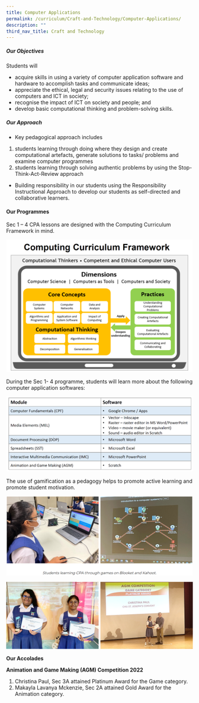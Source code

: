 ```yaml
---
title: Computer Applications
permalink: /curriculum/Craft-and-Technology/Computer-Applications/
description: ""
third_nav_title: Craft and Technology
---
```

##### **Our Objectives**


Students will  

*   acquire skills in using a variety of computer application software and hardware to accomplish tasks and communicate ideas;
*   appreciate the ethical, legal and security issues relating to the use of computers and ICT in society;
*   recognise the impact of ICT on society and people; and
*   develop basic computational thinking and problem-solving skills.

##### **Our Approach**


*   Key pedagogical approach includes

1.  students learning through doing where they design and create computational artefacts, generate solutions to tasks/ problems and examine computer programmes
2.  students learning through solving authentic problems by using the Stop-Think-Act-Review approach

*   Building responsibility in our students using the Responsibility Instructional Approach to develop our students as self-directed and collaborative learners.

#### **Our Programmes**


Sec 1 – 4 CPA lessons are designed with the Computing Curriculum Framework in mind.  


![](/images/Curriculum/Craft%20and%20Technology/Computer%20Applications/C1.png)


During the Sec 1- 4 programme, students will learn more about the following computer application softwares:  

![](/images/Curriculum/Craft%20and%20Technology/Computer%20Applications/C2.png)

The use of gamification as a pedagogy helps to promote active learning and promote student motivation.  

![](/images/Curriculum/Craft%20and%20Technology/Computer%20Applications/C3.png)

 
![](/images/Curriculum/Craft%20and%20Technology/Computer%20Applications/C4.png)
  

**Our Accolades** 

**Animation and Game Making (AGM) Competition 2022**

1.  Christina Paul, Sec 3A attained Platinum Award for the Game category.
2.  Makayla Lavanya Mckenzie, Sec 2A attained Gold Award for the Animation category.